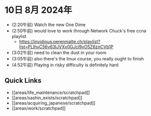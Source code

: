 # 10日 8月 2024年
- (2:20午前) Watch the new One Dime
- (2:50午前) would love to work through Network Chuck's free ccna playlist
  - https://invidious.perennialte.ch/playlist?list=PLIhvC56v63IJVXv0GJcl9vO5Z6znCVb1P
- (3:02午前) need to clean the dust in your room
- (3:05午前) also there's the linux course, you really ought to finish
- (4:52午前) Playing in risky difficulty is definitely hard



 



## Quick Links
- [[areas/life_maintenance/scratchpad]]
- [[areas/sashin_exists/scratchpad]]
- [[areas/acquiring_japanese/scratchpad]]
- [[areas/work/scratchpad]]
